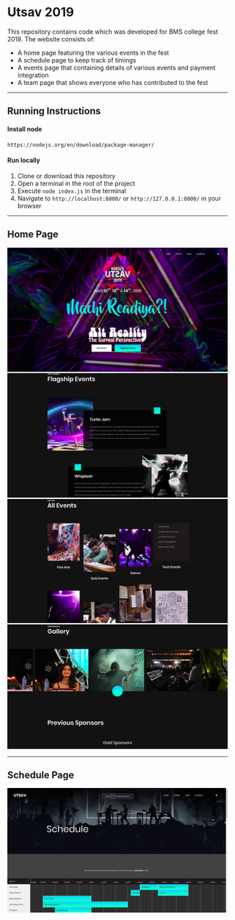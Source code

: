 # Utsav 2019

This repository contains code which was developed for BMS college fest 2019. The website consists of:
- A home page featuring the various events in the fest
- A schedule page to keep track of timings
- A events page that containing details of various events and payment integration
- A team page that shows everyone who has contributed to the fest

---

## Running Instructions

#### Install node
```
https://nodejs.org/en/download/package-manager/
```

#### Run locally
1. Clone or download this repository
2. Open a terminal in the root of the project
3. Execute ```node index.js``` in the terminal
4. Navigate to ```http://localhost:8000/``` or ```http://127.0.0.1:8000/``` in your browser


---

## Home Page
<img src="https://github.com/niteshsrivats/Utsav-2019/blob/images/images/Home%20-%201-min.png">
<img src="https://github.com/niteshsrivats/Utsav-2019/blob/images/images/Home%20-%202-min.png">
<img src="https://github.com/niteshsrivats/Utsav-2019/blob/images/images/Home%20-%203-min.png">
<img src="https://github.com/niteshsrivats/Utsav-2019/blob/images/images/Home%20-%204-min.png">

---

## Schedule Page
<img src="https://github.com/niteshsrivats/Utsav-2019/blob/images/images/Schedule-min.png">
